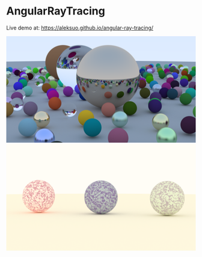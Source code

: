 # AngularRayTracing

Live demo at: https://aleksuo.github.io/angular-ray-tracing/

![Render of the default scene](readme_render.png)
![Render of the marble scene](marble-example.png)
